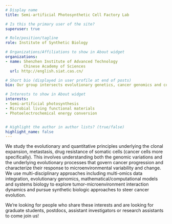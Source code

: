 ```yaml
---
# Display name
title: Semi-artificial Photosynthetic Cell Factory Lab

# Is this the primary user of the site?
superuser: true

# Role/position/tagline
role: Institute of Synthetic Biology

# Organizations/Affiliations to show in About widget
organizations:
- name: Shenzhen Institute of Advanced Technology 
        Chinese Academy of Sciences
  url: http://english.siat.cas.cn/

# Short bio (displayed in user profile at end of posts)
bio: Our group intersects evolutionary genetics, cancer genomics and computational modeling to delineate the evolutionary dynamics of tumor growth and metastasis.

# Interests to show in About widget
interests:
- Semi-artificial photosynthesis
- Microbial living functional materials
- Photoelectrochemical energy conversion


# Highlight the author in author lists? (true/false)
highlight_name: false
---
```


We study the evolutionary and quantitative principles underlying the clonal expansion, metastasis, drug resistance of somatic cells (cancer cells more specifically). This involves understanding both the genomic variations and the underlying evolutionary processes that govern cancer progression and characterize their response to microenvironmental variability and change. We use multi-disciplinary approaches including multi-omics data integration, evolutionary genomics, mathematical/computational models and systems biology to explore tumor-microenvironment interaction dynamics and pursue synthetic biologic approaches to steer cancer evolution.

We’re looking for people who share these interests and are looking for graduate students, postdocs, assistant investigators or research assistants to come join us!
